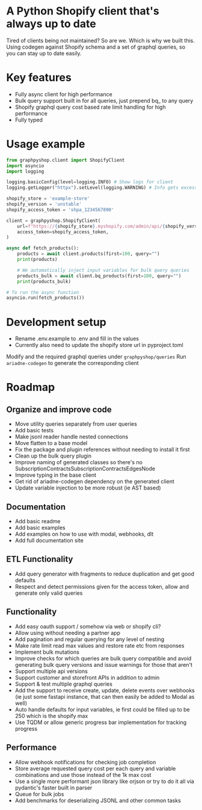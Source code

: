 # A Python Shopify client that's always up to date

Tired of clients being not maintained? So are we. Which is why we built this.
Using codegen against Shopify schema and a set of graphql queries, so you can stay up to date easily.

# Key features
- Fully async client for high performance
- Bulk query support built in for all queries, just prepend bq_ to any query
- Shopify graphql query cost based rate limit handling for high performance
- Fully typed

# Usage example
```python
from graphpyshop.client import ShopifyClient
import asyncio
import logging

logging.basicConfig(level=logging.INFO) # Show logs for client
logging.getLogger("httpx").setLevel(logging.WARNING) # Info gets excessive

shopify_store = 'example-store'
shopify_version = 'unstable'
shopify_access_token = 'shpa_1234567890'

client = graphpyshop.ShopifyClient(
    url=f"https://{shopify_store}.myshopify.com/admin/api/{shopify_version}/graphql.json",
    access_token=shopify_access_token,
)

async def fetch_products():
    products = await client.products(first=100, query="")
    print(products)

    # We automatically inject input variables for bulk query queries
    products_bulk = await client.bq_products(first=100, query="") 
    print(products_bulk)

# To run the async function
asyncio.run(fetch_products())
```

# Development setup

- Rename .env.example to .env and fill in the values
- Currently also need to update the shopify store url in pyproject.toml

Modify and the required graphql queries under `graphpyshop/queries`
Run `ariadne-codegen` to generate the corresponding client

# Roadmap

## Organize and improve code

- Move utility queries separately from user queries
- Add basic tests
- Make jsonl reader handle nested connections
- Move flatten to a base model
- Fix the package and plugin references without needing to install it first
- Clean up the bulk query plugin
- Improve naming of generated classes so there's no SubscriptionContractsSubscriptionContractsEdgesNode
- Improve typing in the base client
- Get rid of ariadne-codegen dependency on the generated client
- Update variable injection to be more robust (ie AST based)

## Documentation

- Add basic readme
- Add basic examples
- Add examples on how to use with modal, webhooks, dlt
- Add full documentation site

## ETL Functionality

- Add query generator with fragments to reduce duplication and get good defaults
- Respect and detect permissions given for the access token, allow and generate only valid queries

## Functionality

- Add easy oauth support / somehow via web or shopify cli?
- Allow using without needing a partner app
- Add pagination and regular querying for any level of nesting
- Make rate limit read max values and restore rate etc from responses
- Implement bulk mutations
- Improve checks for which queries are bulk query compatible and avoid generating bulk query versions and issue warnings for those that aren't
- Support multiple api versions
- Support customer and storefront APIs in addition to admin
- Support & test multiple graphql queries
- Add the support to receive create, update, delete events over webhooks (ie just some fastapi instance, that can then easily be added to Modal as well)
- Auto handle defaults for input variables, ie first could be filled up to be 250 which is the shopify max
- Use TQDM or allow generic progress bar implementation for tracking progress

## Performance

- Allow webhook notifications for checking job completion
- Store average requested query cost per each query and variable combinations and use those instead of the 1k max cost
- Use a single more performant json library like orjson or try to do it all via pydantic's faster built in parser
- Queue for bulk jobs
- Add benchmarks for deserializing JSONL and other common tasks
